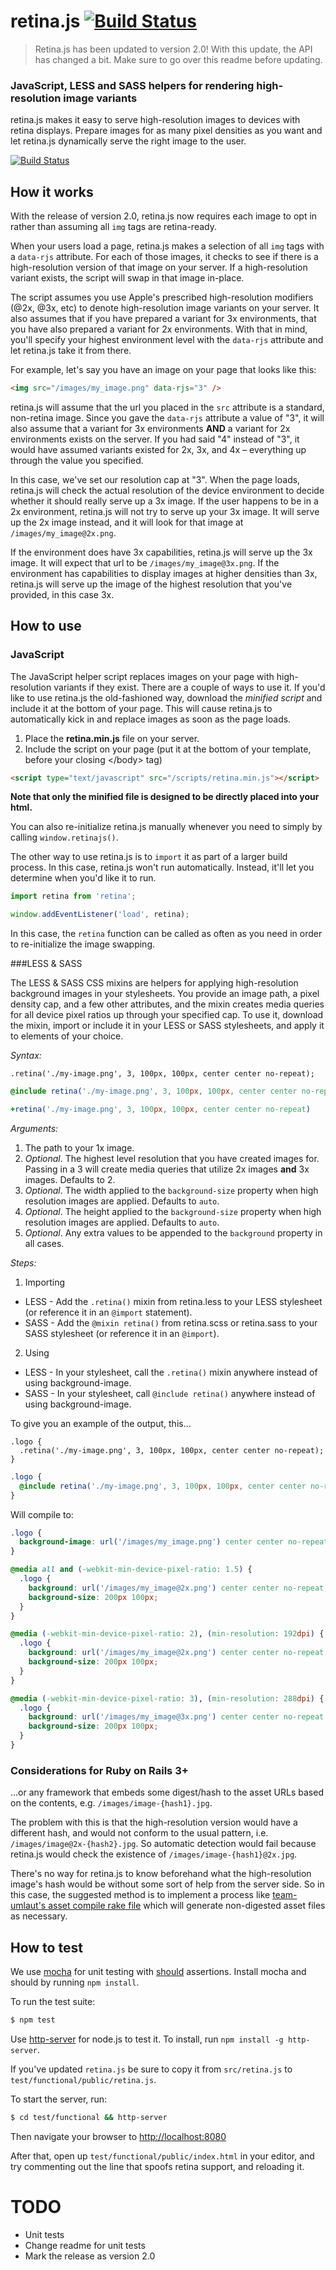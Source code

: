 # retina.js [![Build Status](https://secure.travis-ci.org/imulus/retinajs.png?branch=master)](http://travis-ci.org/imulus/retinajs)

> Retina.js has been updated to version 2.0! With this update, the API has changed a bit. Make sure to go over this readme before updating.

### JavaScript, LESS and SASS helpers for rendering high-resolution image variants

retina.js makes it easy to serve high-resolution images to devices with retina displays. Prepare images for as many pixel densities as you want and let retina.js dynamically serve the right image to the user.

[![Build Status](https://secure.travis-ci.org/imulus/retinajs.png?branch=master)](http://travis-ci.org/imulus/retinajs)

## How it works

With the release of version 2.0, retina.js now requires each image to opt in rather than assuming all `img` tags are retina-ready.

When your users load a page, retina.js makes a selection of all `img` tags with a `data-rjs` attribute. For each of those images, it checks to see if there is a high-resolution version of that image on your server. If a high-resolution variant exists, the script will swap in that image in-place.

The script assumes you use Apple's prescribed high-resolution modifiers (@2x, @3x, etc) to denote high-resolution image variants on your server. It also assumes that if you have prepared a variant for 3x environments, that you have also prepared a variant for 2x environments. With that in mind, you'll specify your highest environment level with the `data-rjs` attribute and let retina.js take it from there.

For example, let's say you have an image on your page that looks like this:

```html
<img src="/images/my_image.png" data-rjs="3" />
```

retina.js will assume that the url you placed in the `src` attribute is a standard, non-retina image. Since you gave the `data-rjs` attribute a value of "3", it will also assume that a variant for 3x environments **AND** a variant for 2x environments exists on the server. If you had said "4" instead of "3", it would have assumed variants existed for 2x, 3x, and 4x – everything up through the value you specified.

In this case, we've set our resolution cap at "3". When the page loads, retina.js will check the actual resolution of the device environment to decide whether it should really serve up a 3x image. If the user happens to be in a 2x environment, retina.js will not try to serve up your 3x image. It will serve up the 2x image instead, and it will look for that image at `/images/my_image@2x.png`.

If the environment does have 3x capabilities, retina.js will serve up the 3x image. It will expect that url to be `/images/my_image@3x.png`. If the environment has capabilities to display images at higher densities than 3x, retina.js will serve up the image of the highest resolution that you've provided, in this case 3x.


## How to use

### JavaScript

The JavaScript helper script replaces images on your page with high-resolution variants if they exist. There are a couple of ways to use it. If you'd like to use retina.js the old-fashioned way, download the _minified script_ and include it at the bottom of your page. This will cause retina.js to automatically kick in and replace images as soon as the page loads.

1. Place the **retina.min.js** file on your server.
2. Include the script on your page (put it at the bottom of your template, before your closing \</body> tag)

``` html
<script type="text/javascript" src="/scripts/retina.min.js"></script>
```

**Note that only the minified file is designed to be directly placed into your html.**

You can also re-initialize retina.js manually whenever you need to simply by calling `window.retinajs()`.

The other way to use retina.js is to `import` it as part of a larger build process. In this case, retina.js won't run automatically. Instead, it'll let you determine when you'd like it to run.

```JavaScript
import retina from 'retina';

window.addEventListener('load', retina);
```

In this case, the `retina` function can be called as often as you need in order to re-initialize the image swapping.


###LESS & SASS

The LESS &amp; SASS CSS mixins are helpers for applying high-resolution background images in your stylesheets. You provide an image path, a pixel density cap, and a few other attributes, and the mixin creates media queries for all device pixel ratios up through your specified cap. To use it, download the mixin, import or include it in your LESS or SASS stylesheets, and apply it to elements of your choice.

*Syntax:*

```less
.retina('./my-image.png', 3, 100px, 100px, center center no-repeat);
```

```scss
@include retina('./my-image.png', 3, 100px, 100px, center center no-repeat);
```

```sass
+retina('./my-image.png', 3, 100px, 100px, center center no-repeat)
```

*Arguments:*

1. The path to your 1x image.
2. _Optional_. The highest level resolution that you have created images for. Passing in a 3 will create media queries that utilize 2x images **and** 3x images. Defaults to 2.
3. _Optional_. The width applied to the `background-size` property when high resolution images are applied. Defaults to `auto`.
4. _Optional_. The height applied to the `background-size` property when high resolution images are applied. Defaults to `auto`.
5. _Optional_. Any extra values to be appended to the `background` property in all cases.

*Steps:*

1. Importing
  - LESS - Add the `.retina()` mixin from retina.less to your LESS stylesheet (or reference it in an `@import` statement).
  - SASS - Add the `@mixin retina()` from retina.scss or retina.sass to your SASS stylesheet (or reference it in an `@import`).
2. Using
  - LESS - In your stylesheet, call the `.retina()` mixin anywhere instead of using background-image.
  - SASS - In your stylesheet, call `@include retina()` anywhere instead of using background-image.

To give you an example of the output, this...

```less
.logo {
  .retina('./my-image.png', 3, 100px, 100px, center center no-repeat);
}
```

```scss
.logo {
  @include retina('./my-image.png', 3, 100px, 100px, center center no-repeat);
}
```

Will compile to:

``` css
.logo {
  background-image: url('/images/my_image.png') center center no-repeat;
}

@media all and (-webkit-min-device-pixel-ratio: 1.5) {
  .logo {
    background: url('/images/my_image@2x.png') center center no-repeat;
    background-size: 200px 100px;
  }
}

@media (-webkit-min-device-pixel-ratio: 2), (min-resolution: 192dpi) {
  .logo {
    background: url('/images/my_image@2x.png') center center no-repeat;
    background-size: 200px 100px;
  }
}

@media (-webkit-min-device-pixel-ratio: 3), (min-resolution: 288dpi) {
  .logo {
    background: url('/images/my_image@3x.png') center center no-repeat;
    background-size: 200px 100px;
  }
}

```

### Considerations for Ruby on Rails 3+

...or any framework that embeds some digest/hash to the asset URLs based on the contents, e.g. `/images/image-{hash1}.jpg`.

The problem with this is that the high-resolution version would have a different hash, and would not conform to the usual pattern, i.e. `/images/image@2x-{hash2}.jpg`. So automatic detection would fail because retina.js would check the existence of `/images/image-{hash1}@2x.jpg`.

There's no way for retina.js to know beforehand what the high-resolution image's hash would be without some sort of help from the server side. So in this case, the suggested method is to implement a process like [team-umlaut's asset compile rake file](https://github.com/team-umlaut/umlaut/blob/5edcc609389edf833a79caa6f3ef92982312f0c5/lib/tasks/umlaut_asset_compile.rake) which will generate non-digested asset files as necessary.

## How to test

We use [mocha](http://visionmedia.github.com/mocha/) for unit testing with [should](https://github.com/visionmedia/should.js) assertions. Install mocha and should by running `npm install`.

To run the test suite:

``` bash
$ npm test
```

Use [http-server](https://github.com/nodeapps/http-server) for node.js to test it. To install, run `npm install -g http-server`.

If you've updated `retina.js` be sure to copy it from `src/retina.js` to `test/functional/public/retina.js`.

To start the server, run:

``` bash
$ cd test/functional && http-server
```

Then navigate your browser to [http://localhost:8080](http://localhost:8080)

After that, open up `test/functional/public/index.html` in your editor, and try commenting out the line that spoofs retina support, and reloading it.


# TODO

- Unit tests
- Change readme for unit tests
- Mark the release as version 2.0
